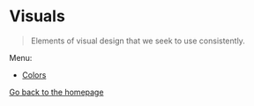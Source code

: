 # Visuals

> Elements of visual design that we seek to use consistently.

Menu:

* [Colors](/visuals/colors)

[Go back to the homepage](/)
